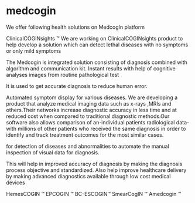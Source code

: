 # medcogin
We offer following health solutions on MedcogIn platform


ClinicalCOGINsights ™
We are working on ClinicalCOGINsights product to help develop a solution which can detect lethal diseases with no symptoms or only mild symptoms

The Medcogin is integrated solution consisting of diagnosis combined with algorithm and communication kit. Instant results with help of cognitive analyses images from routine pathological test

It is used to get accurate diagnosis to reduce human error.

Automated symptom display for various diseases. We are developing a product that analyze medical imaging data such as x-rays ,MRIs and others.Their networks increase diagnostic accuracy in less time and at reduced cost when compared to traditional diagnostic methods.Our software also allows comparison of an-individual patients radiological data-with millions of other patients who received the same diagnosis in order to identify and track treatment outcomes for the most similar cases.

for detection of diseases and abnormalities to automate the manual inspection of visual data for diagnosis.

This will help in improved accuracy of diagnosis by making the diagnosis process objective and standardized. Also help improve healthcare delivery by making advanced diagnostics available through low cost medical devices

  HemesCOGIN ™
  EPCOGIN ™
  BC-ESCOGIN™
  SmearCogIN ™
  Amedcogin ™
